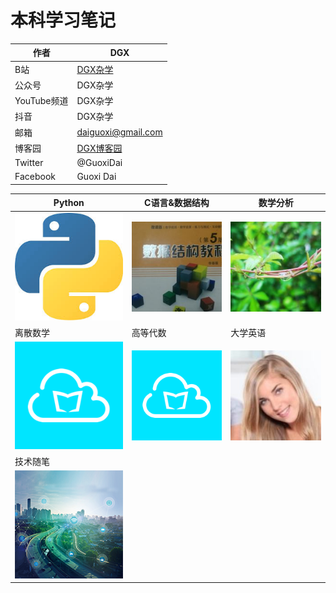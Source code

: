 # 本科学习笔记
|作者|DGX|
|---|---|
|B站|[DGX杂学](https://space.bilibili.com/449154488)|
|公众号|DGX杂学|
|YouTube频道|DGX杂学|
|抖音|DGX杂学|
|邮箱|daiguoxi@gmail.com|
|博客园|[DGX博客园](https://www.cnblogs.com/yeu4h3uh2/)|
|Twitter|@GuoxiDai|
|Facebook|Guoxi Dai|

|Python|C语言&数据结构|数学分析|
|----|---|---|
|[![python]](mdfiles/python.md)|[![数据结构]](mdfiles/数据结构.md)|[![数学分析]](mdfiles/数学分析.md)|
|离散数学|高等代数|大学英语|
|[![离散数学]](mdfiles/离散数学.md)|[![高等代数]](mdfiles/高等代数.md)|[![大学英语]](mdfiles/大学英语.md)|
|技术随笔|||
|[![技术随笔]](mdfiles/技术随笔.md)|||


[python]:picture/python.png
[数据结构]:picture/数据结构.png
[数学分析]:picture/数学分析.png
[离散数学]:picture/云班课.png
[高等代数]:picture/云班课.png
[大学英语]:picture/大学英语.png
[技术随笔]:picture/技术5.png
